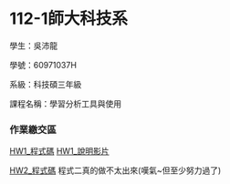 # 112-1師大科技系

學生：吳沛龍

學號：60971037H

系級：科技碩三年級

課程名稱：學習分析工具與使用


### 作業繳交區
[HW1_程式碼](https://github.com/walilaywa/LATIA112-1/blob/main/HW1.py)
[HW1_說明影片](https://youtu.be/WZL5g1PmETs)


[HW2_程式碼](https://github.com/walilaywa/LATIA112-1/blob/main/HW2.py)
程式二真的做不太出來(嘆氣~但至少努力過了)
